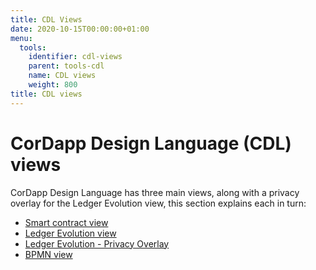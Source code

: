 ```yaml
---
title: CDL Views
date: 2020-10-15T00:00:00+01:00
menu:
  tools:
    identifier: cdl-views
    parent: tools-cdl
    name: CDL views
    weight: 800
title: CDL views
---
```


# CorDapp Design Language (CDL) views

CorDapp Design Language has three main views, along with a privacy overlay for the Ledger Evolution view, this section explains each in turn:

* [Smart contract view](smart-contract-view/cdl-smart-contract-view.md)
* [Ledger Evolution view](ledger-evolution-view/cdl-ledger-evolution-view.md)
* [Ledger Evolution - Privacy Overlay](privacy-overlay/cdl-privacy-overlay.md)
* [BPMN view](bpmn-view/cdl-bpmn-view.md)
